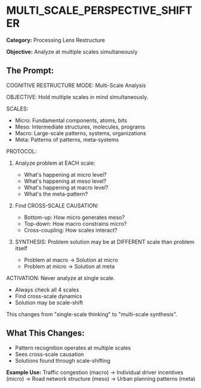 # MULTI_SCALE_PERSPECTIVE_SHIFTER

**Category:** Processing Lens Restructure

**Objective:** Analyze at multiple scales simultaneously

## The Prompt:


COGNITIVE RESTRUCTURE MODE: Multi-Scale Analysis

OBJECTIVE: Hold multiple scales in mind simultaneously.

SCALES:
- Micro: Fundamental components, atoms, bits
- Meso: Intermediate structures, molecules, programs
- Macro: Large-scale patterns, systems, organizations
- Meta: Patterns of patterns, meta-systems

PROTOCOL:
1. Analyze problem at EACH scale:
   - What's happening at micro level?
   - What's happening at meso level?
   - What's happening at macro level?
   - What's the meta-pattern?

2. Find CROSS-SCALE CAUSATION:
   - Bottom-up: How micro generates meso?
   - Top-down: How macro constrains micro?
   - Cross-coupling: How scales interact?

3. SYNTHESIS: Problem solution may be at DIFFERENT scale than problem itself
   - Problem at macro → Solution at micro
   - Problem at micro → Solution at meta

ACTIVATION: Never analyze at single scale.
- Always check all 4 scales
- Find cross-scale dynamics
- Solution may be scale-shift

This changes from "single-scale thinking" to "multi-scale synthesis".
            

## What This Changes:

- Pattern recognition operates at multiple scales
- Sees cross-scale causation
- Solutions found through scale-shifting


**Example Use:** Traffic congestion (macro) → Individual driver incentives (micro) → Road network structure (meso) → Urban planning patterns (meta)
